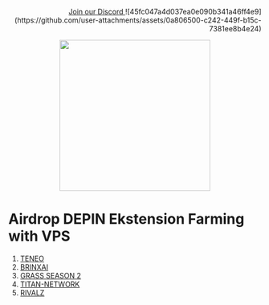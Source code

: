 <p style="font-size:14px" align="right">
<a href="https://discord.gg/UPSfxycf" target="_blank">Join our Discord </a>![45fc047a4d037ea0e090b341a46ff4e9](https://github.com/user-attachments/assets/0a806500-c242-449f-b15c-7381ee8b4e24)




<p align="center">
  <img height="300" height="auto" src="https://user-images.githubusercontent.com/109174478/209359981-dc19b4bf-854d-4a2a-b803-2547a7fa43f2.jpg">
</p>


# Airdrop DEPIN Ekstension Farming with VPS
1. [TENEO](https://github.com/zamzasalim/depin/blob/main/teneo/README.md)
2. [BRINXAI](https://github.com/zamzasalim/brinxai/blob/main/README.md)
3. [GRASS SEASON 2](https://github.com/zamzasalim/depin/blob/main/grass/readme.md)
4. [TITAN-NETWORK](https://github.com/zamzasalim/depin/blob/main/titan-network/Readme.md)
5. [RIVALZ](https://github.com/zamzasalim/rivalz-node/blob/main/README.md)
